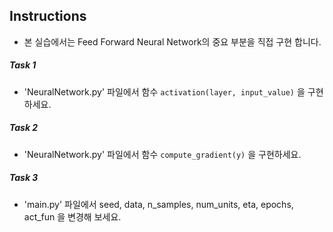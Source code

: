 ## Instructions

- 본 실습에서는 Feed Forward Neural Network의 중요 부분을 직접 구현 합니다.

##### Task 1
- 'NeuralNetwork.py' 파일에서 함수 `activation(layer, input_value)` 을 구현하세요.

##### Task 2
- 'NeuralNetwork.py' 파일에서 함수 `compute_gradient(y)` 을 구현하세요.

##### Task 3
- 'main.py' 파일에서 seed, data, n_samples, num_units, eta, epochs, act_fun 을 변경해 보세요.